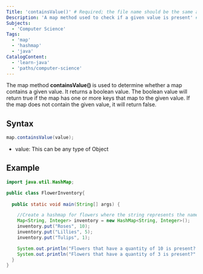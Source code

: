 ```yaml
---
Title: 'containsValue()' # Required; the file name should be the same as the title, but lowercase, with dashes instead of spaces, and all punctuation removed
Description: 'A map method used to check if a given value is present' # Required; ideally under 150 characters and starts with a present-tense verb (used in search engine results and content previews)
Subjects: 
  - 'Computer Science'
Tags: 
  - 'map'
  - 'hashmap'
  - 'java'
CatalogContent: 
  - 'learn-java'
  - 'paths/computer-science'
---
```


The map method **containsValue()** is used to determine whether a map contains a given value. It returns a boolean value. The boolean value will return true if the map has one or more keys that map to the given value. If the map does not contain the given value, it will return false.

## Syntax

```java
map.containsValue(value);
```

- value: This can be any type of Object

## Example

```java
import java.util.HashMap;

public class FlowerInventory{
  
  public static void main(String[] args) {

    //Create a hashmap for flowers where the string represents the name of the flower and the integer represents the quantity of the flower
    Map<String, Integer> inventory = new HashMap<String, Integer>();
    inventory.put("Roses", 10);
    inventory.put("Lillies", 5);
    inventory.put("Tulips", 1);

    System.out.println("Flowers that have a quantity of 10 is present? " + inventory.containsValue(10)); //Output: Flowers that have a quantity of 10 is present? true
    System.out.println("Flowers that have a quantity of 3 is present?" + inventory.containsValue(0)); // Output: Flowers that have a quantity of 3 is present? false
  }
}
```
